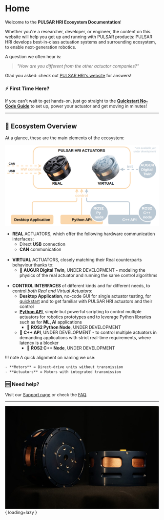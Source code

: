 # Home

Welcome to the **PULSAR HRI Ecosystem Documentation**!

Whether you're a researcher, developer, or engineer, the content on this website will help you get up and running with PULSAR products: 
PULSAR HRI develops best-in-class actuation systems and surrounding ecosystem, to enable next-generation robotics.

A question we often hear is: 
>*"How are you different from the other actuator companies?"*

Glad you asked: check out [PULSAR HRI's website](https://pulsarhri.com/technology/) for answers!

### ⚡ First Time Here?

If you can't wait to get hands-on, just go straight to the [**Quickstart No-Code Guide**](quickstart.md) to set up, power your actuator and get moving in minutes!

---
## 🧭 Ecosystem Overview

At a glance, these are the main elements of the ecosystem:

![High-level ecosystem diagram](assets/images/high_level_diagram_ecosystem.png)

- **REAL** ACTUATORS, which offer the following hardware communication interfaces: 
    - Direct **USB** connection
    - **CAN** communication 
<br><br>
- **VIRTUAL** ACTUATORS, closely matching their Real counterparts behaviour thanks to:
    - 🚧 **AUGUR Digital Twin**, UNDER DEVELOPMENT - modeling the physics of the real actuator and running the same control algorithms
<br><br>
- **CONTROL INTERFACES** of different kinds and for different needs, to control *both Real and Virtual Actuators*:
    - **Desktop Application**, no-code GUI for single actuator testing, for [quickstart](quickstart.md) and to get familiar with PULSAR HRI actuators and their control
    - [**Python API**](python_api/install_python_api.md), simple but powerful scripting to control multiple actuators for robotics prototypes and to leverage Python libraries such as for **ML, AI** applications
        - 🚧 **ROS2 Python Node**, UNDER DEVELOPMENT
    - 🚧 **C++ API**, UNDER DEVELOPMENT - to control multiple actuators in demanding applications with strict real-time requirements, where latency is a blocker
        - 🚧 **ROS2 C++ Node**, UNDER DEVELOPMENT

!!! note
    A quick alignment on naming we use:
    
    - **Motors** = Direct-drive units without transmission  
    - **Actuators** = Motors with integrated transmission

### 🆘 Need help? 
Visit our [Support page](support.md) or check the [FAQ](faq.md).

---
![Pulsar](assets/images/P98_01.jpg){ loading=lazy }

